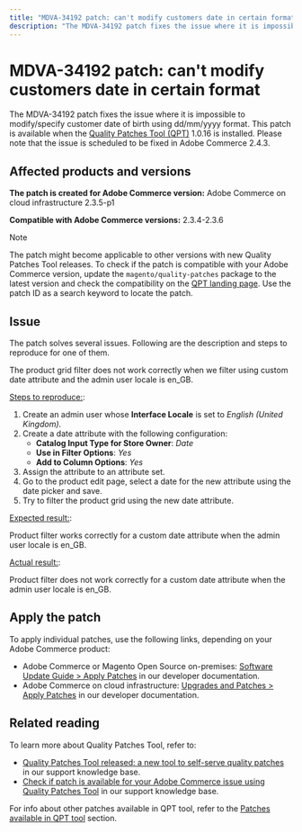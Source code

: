 ```yaml
---
title: "MDVA-34192 patch: can't modify customers date in certain format"
description: "The MDVA-34192 patch fixes the issue where it is impossible to modify/specify customer date of birth using dd/mm/yyyy format. This patch is available when the [Quality Patches Tool (QPT)](https://experienceleague.adobe.com/docs/commerce-knowledge-base/kb/announcements/commerce-announcements/magento-quality-patches-released-new-tool-to-self-serve-quality-patches.html) 1.0.16 is installed. Please note that the issue is scheduled to be fixed in Adobe Commerce 2.4.3."
---
```


# MDVA-34192 patch: can't modify customers date in certain format

The MDVA-34192 patch fixes the issue where it is impossible to modify/specify customer date of birth using dd/mm/yyyy format. This patch is available when the [Quality Patches Tool (QPT)](https://experienceleague.adobe.com/docs/commerce-knowledge-base/kb/announcements/commerce-announcements/magento-quality-patches-released-new-tool-to-self-serve-quality-patches.html) 1.0.16 is installed. Please note that the issue is scheduled to be fixed in Adobe Commerce 2.4.3.

## Affected products and versions

 **The patch is created for Adobe Commerce version:** Adobe Commerce on cloud infrastructure 2.3.5-p1

 **Compatible with Adobe Commerce versions:** 2.3.4-2.3.6

>[!NOTE]
>
>The patch might become applicable to other versions with new Quality Patches Tool releases. To check if the patch is compatible with your Adobe Commerce version, update the `magento/quality-patches` package to the latest version and check the compatibility on the [QPT landing page](https://devdocs.magento.com/quality-patches/tool.html#patch-grid). Use the patch ID as a search keyword to locate the patch.

## Issue

The patch solves several issues. Following are the description and steps to reproduce for one of them.

The product grid filter does not work correctly when we filter using custom date attribute and the admin user locale is en\_GB.

<u>Steps to reproduce:</u>:

1. Create an admin user whose **Interface Locale** is set to *English (United Kingdom)*.
1. Create a date attribute with the following configuration:
    * **Catalog Input Type for Store Owner**: *Date*
    * **Use in Filter Options**: *Yes*
    * **Add to Column Options**: *Yes*
1. Assign the attribute to an attribute set.
1. Go to the product edit page, select a date for the new attribute using the date picker and save.
1. Try to filter the product grid using the new date attribute.

<u>Expected result:</u>:

Product filter works correctly for a custom date attribute when the admin user locale is en\_GB.

<u>Actual result:</u>:

Product filter does not work correctly for a custom date attribute when the admin user locale is en\_GB.

## Apply the patch

To apply individual patches, use the following links, depending on your Adobe Commerce product:

* Adobe Commerce or Magento Open Source on-premises: [Software Update Guide > Apply Patches](https://devdocs.magento.com/guides/v2.4/comp-mgr/patching/mqp.html) in our developer documentation.
* Adobe Commerce on cloud infrastructure: [Upgrades and Patches > Apply Patches](https://devdocs.magento.com/cloud/project/project-patch.html) in our developer documentation.

## Related reading

To learn more about Quality Patches Tool, refer to:

* [Quality Patches Tool released: a new tool to self-serve quality patches](https://experienceleague.adobe.com/docs/commerce-knowledge-base/kb/announcements/commerce-announcements/magento-quality-patches-released-new-tool-to-self-serve-quality-patches.html) in our support knowledge base.
* [Check if patch is available for your Adobe Commerce issue using Quality Patches Tool](https://support.magento.com/hc/en-us/articles/360047125252) in our support knowledge base.

For info about other patches available in QPT tool, refer to the [Patches available in QPT tool](https://support.magento.com/hc/en-us/sections/360010506631-Patches-available-in-QPT-tool-) section.